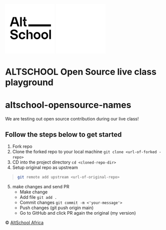 ![AltSchool Africa Logo](./AltSchool-light.svg#gh-light-mode-only)
![AltSchool Africa Logo](./AltSchool-dark.svg#gh-dark-mode-only)
# ALTSCHOOL Open Source live class playground

# altschool-opensource-names

We are testing out open source contribution during our live class!

## Follow the steps below to get started

1. Fork repo
2. Clone the forked repo to your local machine `git clone <url-of-forked -repo>`
3. CD into the project directory `cd <cloned-repo-dir>`
4. Setup original repo as upstream 
> ```sh
> git remote add upstream <url-of-original-repo>
> ```
5. make changes and send PR
   - Make change
   - Add file `git add .`
   - Commit changes `git commit -m <'your-message'>`
   - Push changes (git push origin main)
   - Go to GitHub and click PR again the original (my version)

&copy; [AltSchool Africa](https://www.altschoolafrica.com/)
